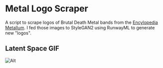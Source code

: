 # Metal Logo Scraper
A script to scrape logos of Brutal Death Metal bands from the [Encylopedia Metallum](https://www.metal-archives.com/). I fed those images to StyleGAN2 using RunwayML to generate new "logos".

## Latent Space GIF
![Alt](Metal-Logos-Latent-Space-Walk.gif)
